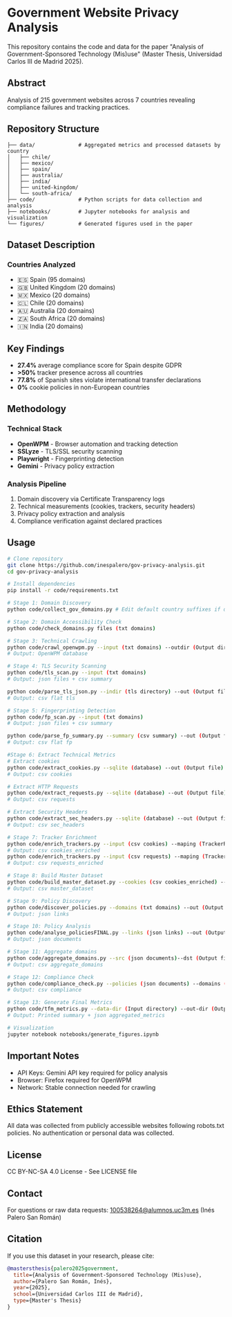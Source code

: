 # Government Website Privacy Analysis
This repository contains the code and data for the paper "Analysis of Government-Sponsored Technology (Mis)use" (Master Thesis, Universidad Carlos III de Madrid 2025).

## Abstract
Analysis of 215 government websites across 7 countries revealing compliance failures and tracking practices.

## Repository Structure
```
├── data/              # Aggregated metrics and processed datasets by country
│   ├── chile/
│   ├── mexico/
│   ├── spain/
│   ├── australia/
│   ├── india/
│   ├── united-kingdom/
│   └── south-africa/
├── code/              # Python scripts for data collection and analysis
├── notebooks/         # Jupyter notebooks for analysis and visualization
└── figures/           # Generated figures used in the paper
```

## Dataset Description
### Countries Analyzed
- 🇪🇸 Spain (95 domains)
- 🇬🇧 United Kingdom (20 domains)
- 🇲🇽 Mexico (20 domains)
- 🇨🇱 Chile (20 domains)
- 🇦🇺 Australia (20 domains)
- 🇿🇦 South Africa (20 domains)
- 🇮🇳 India (20 domains)

## Key Findings
- **27.4%** average compliance score for Spain despite GDPR
- **>50%** tracker presence across all countries
- **77.8%** of Spanish sites violate international transfer declarations
- **0%** cookie policies in non-European countries

## Methodology
### Technical Stack
- **OpenWPM** - Browser automation and tracking detection
- **SSLyze** - TLS/SSL security scanning
- **Playwright** - Fingerprinting detection
- **Gemini** - Privacy policy extraction

### Analysis Pipeline
1. Domain discovery via Certificate Transparency logs
2. Technical measurements (cookies, trackers, security headers)
3. Privacy policy extraction and analysis
4. Compliance verification against declared practices

## Usage
```bash
# Clone repository
git clone https://github.com/inespalero/gov-privacy-analysis.git
cd gov-privacy-analysis

# Install dependencies
pip install -r code/requirements.txt

# Stage 1: Domain Discovery
python code/collect_gov_domains.py # Edit default country suffixes if desired

# Stage 2: Domain Accessibility Check
python code/check_domains.py files (txt domains)

# Stage 3: Technical Crawling
python code/crawl_openwpm.py --input (txt domains) --outdir (Output directory)
# Output: OpenWPM database

# Stage 4: TLS Security Scanning
python code/tls_scan.py --input (txt domains)
# Output: json files + csv summary

python code/parse_tls_json.py --indir (tls directory) --out (Output file)
# Output: csv flat tls

# Stage 5: Fingerprinting Detection
python code/fp_scan.py --input (txt domains)
# Output: json files + csv summary

python code/parse_fp_summary.py --summary (csv summary) --out (Output file)
# Output: csv flat fp

#Stage 6: Extract Technical Metrics
# Extract cookies
python code/extract_cookies.py --sqlite (database) --out (Output file)
# Output: csv cookies

# Extract HTTP Requests
python code/extract_requests.py --sqlite (database) --out (Output file)
# Output: csv requests

# Extract Security Headers
python code/extract_sec_headers.py --sqlite (database) --out (Output file) --requests (csv requests)
# Output: csv sec_headers

# Stage 7: Tracker Enrichment
python code/enrich_trackers.py --input (csv cookies) --maping (TrackerRadar file) --out (Output file)
# Output: csv cookies_enriched
python code/enrich_trackers.py --input (csv requests) --maping (TrackerRadar file) --out (Output file)
# Output: csv requests_enriched

# Stage 8: Build Master Dataset
python code/build_master_dataset.py --cookies (csv cookies_enriched) --requests (csv requests_enriched) --headers (csv sec_headers) --tls_flat (csv flat tls) --fp_flat (csv flat fp) --official (txt domains)--out (Output file)
# Output: csv master_dataset

# Stage 9: Policy Discovery
python code/discover_policies.py --domains (txt domains) --out (Output file) 
# Output: json links

# Stage 10: Policy Analysis
python code/analyse_policiesFINAL.py --links (json links) --out (Output file)
# Output: json documents

# Stage 11: Aggregate domains
python code/aggregate_domains.py --src (json documents)--dst (Output file)
# Output: csv aggregate_domains

# Stage 12: Compliance Check
python code/compliance_check.py --policies (json documents) --domains (csv aggregate_domains) --tech (csv master_dataset) --out (Output file)
# Output: csv compliance

# Stage 13: Generate Final Metrics
python code/tfm_metrics.py --data-dir (Input directory) --out-dir (Output directory)
# Output: Printed summary + json aggregated_metrics

# Visualization
jupyter notebook notebooks/generate_figures.ipynb

```

## Important Notes
- API Keys: Gemini API key required for policy analysis
- Browser: Firefox required for OpenWPM
- Network: Stable connection needed for crawling

## Ethics Statement
All data was collected from publicly accessible websites following robots.txt policies. No authentication or personal data was collected.

## License
CC BY-NC-SA 4.0 License - See LICENSE file

## Contact
For questions or raw data requests: 100538264@alumnos.uc3m.es (Inés Palero San Román)

## Citation
If you use this dataset in your research, please cite:

```bibtex
@mastersthesis{palero2025government,
  title={Analysis of Government-Sponsored Technology (Mis)use},
  author={Palero San Román, Inés},
  year={2025},
  school={Universidad Carlos III de Madrid},
  type={Master's Thesis}
}
```
